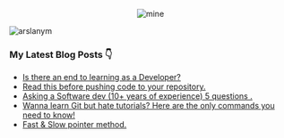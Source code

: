 <div align="center">
  
![mine](https://user-images.githubusercontent.com/104521101/230166113-c0f96eb9-20ef-4d8f-824b-842ffea88b7f.png)
  
</div>
  
<p align="left"> <img src="https://komarev.com/ghpvc/?username=arslanym&label=Profile%20views&color=0e75b6&style=flat" alt="arslanym" /> </p>


### My Latest Blog Posts 👇
<!-- HASHNODE:START -->
- [Is there an end to learning as a Developer?](https://arsalanmalik.hashnode.dev/is-there-an-end-to-learning-as-a-developer)
- [Read this before pushing  code to your repository.](https://arsalanmalik.hashnode.dev/read-this-before-pushing-code-to-your-repository)
- [Asking a Software dev &lpar;10+ years of experience&rpar; 5 questions .](https://arsalanmalik.hashnode.dev/asking-a-software-dev-10-years-of-experience-5-questions)
- [Wanna learn Git but hate tutorials? Here are the only commands you need to know!](https://arsalanmalik.hashnode.dev/wanna-learn-git-but-hate-tutorials-here-are-the-only-commands-you-need-to-know)
- [Fast &amp; Slow pointer method.](https://arsalanmalik.hashnode.dev/fast-slow-pointer-method)
<!-- HASHNODE:END -->





